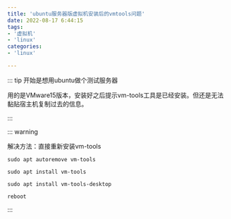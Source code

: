 ```yaml
---
title: 'ubuntu服务器版虚拟机安装后的vmtools问题'
date: 2022-08-17 6:44:15
tags:
- '虚拟机'
- 'linux'
categories:
- 'linux'

---
```


::: tip 开始是想用ubuntu做个测试服务器

用的是VMware15版本，安装好之后提示vm-tools工具是已经安装。但还是无法黏贴宿主机复制过去的信息。

:::

::: warning

解决方法：直接重新安装vm-tools

```shell
sudo apt autoremove vm-tools

sudo apt install vm-tools

sudo apt install vm-tools-desktop

reboot

```

:::
